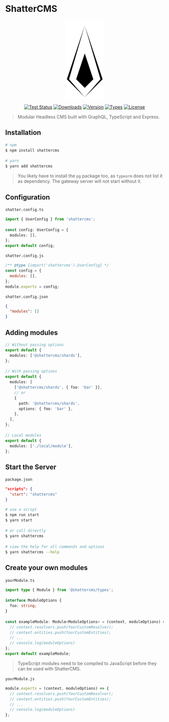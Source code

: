 # ShatterCMS

<p align="center">
  <img src="./.github/shattercms.png" height="250px" alt="ShatterCMS Icon"/>
</p>
<p align="center">
  <a href="https://github.com/shattercms/cms/actions/workflows/test.yml"><img src="https://github.com/shattercms/cms/actions/workflows/test.yml/badge.svg" alt="Test Status"></a>
  <a href="https://www.npmjs.com/package/shattercms"><img src="https://badgen.net/npm/dt/shattercms" alt="Downloads"></a>
  <a href="https://www.npmjs.com/package/shattercms"><img src="https://badgen.net/npm/v/shattercms" alt="Version"></a>
  <a href="https://www.npmjs.com/package/shattercms"><img src="https://badgen.net/npm/types/shattercms" alt="Types"></a>
  <a href="https://github.com/shattercms/cms/blob/main/LICENSE"><img src="https://badgen.net/github/license/shattercms/cms" alt="License"></a>
</p>

> Modular Headless CMS built with GraphQL, TypeScript and Express.

## Installation

```bash
# npm
$ npm install shattercms

# yarn
$ yarn add shattercms
```

> You likely have to install the `pg` package too, as `typeorm` does not list it as dependency. The gateway server will not start without it.

## Configuration

`shatter.config.ts`

```ts
import { UserConfig } from 'shattercms';

const config: UserConfig = {
  modules: [],
};
export default config;
```

`shatter.config.js`

```js
/** @type {import('shattercms').UserConfig} */
const config = {
  modules: [],
};
module.exports = config;
```

`shatter.config.json`

```json
{
  "modules": []
}
```

## Adding modules

```ts
// Without passing options
export default {
  modules: ['@shattercms/shards'],
};

// With passing options
export default {
  modules: [
    ['@shattercms/shards', { foo: 'bar' }],
    // or
    {
      path: '@shattercms/shards',
      options: { foo: 'bar' },
    },
  ],
};

// Local modules
export default {
  modules: ['./local/module'],
};
```

## Start the Server

`package.json`

```json
"scripts": {
  "start": "shattercms"
}
```

```bash
# use a script
$ npm run start
$ yarn start

# or call directly
$ yarn shattercms

# view the help for all commands and options
$ yarn shattercms --help
```

## Create your own modules

`yourModule.ts`

```ts
import type { Module } from '@shattercms/types';

interface ModuleOptions {
  foo: string;
}

const exampleModule: Module<ModuleOptions> = (context, moduleOptions) => {
  // context.resolvers.push(YourCustomResolver);
  // context.entities.push(YourCustomEntities);
  // ...
  // console.log(moduleOptions)
};
export default exampleModule;
```

> TypeScript modules need to be compiled to JavaScript before they can be used with ShatterCMS.

`yourModule.js`

```js
module.exports = (context, moduleOptions) => {
  // context.resolvers.push(YourCustomResolver);
  // context.entities.push(YourCustomEntities);
  // ...
  // console.log(moduleOptions)
};
```
